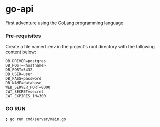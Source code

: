 # go-api

First adventure using the GoLang programming language

### Pre-requisites
Create a file named .env in the project's root directory with the following content below:
```
DB_DRIVER=postgres
DB_HOST=<hostname>
DB_PORT=5432
DB_USER=user
DB_PASS=password
DB_NAME=database
WEB_SERVER_PORT=8000
JWT_SECRET=secret
JWT_EXPIRES_IN=300
```

### GO RUN
```bash
❯ go run cmd/server/main.go
```